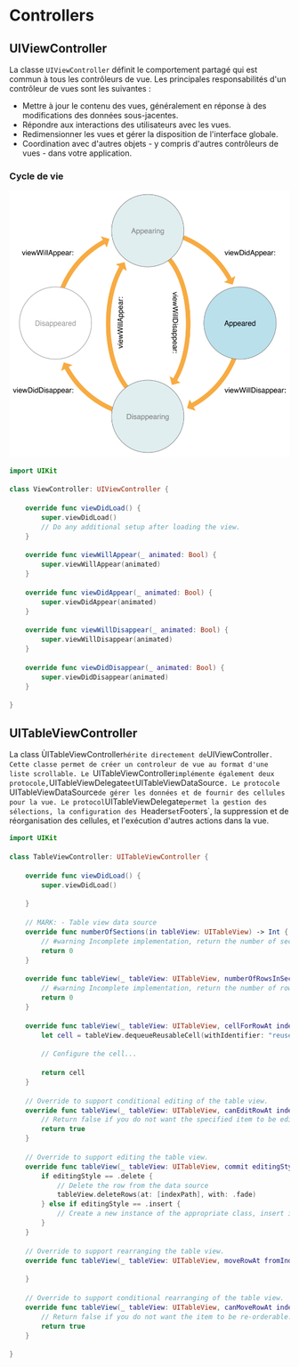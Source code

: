 # Controllers

## UIViewController

La classe `UIViewController` définit le comportement partagé qui est commun à tous les contrôleurs de vue.
Les principales responsabilités d'un contrôleur de vues sont les suivantes :
* Mettre à jour le contenu des vues, généralement en réponse à des modifications des données sous-jacentes.
* Répondre aux interactions des utilisateurs avec les vues.
* Redimensionner les vues et gérer la disposition de l'interface globale.
* Coordination avec d'autres objets - y compris d'autres contrôleurs de vues - dans votre application.

### Cycle de vie
![LifeCycle](Images/LifeCycle.png)
```swift
import UIKit

class ViewController: UIViewController {

    override func viewDidLoad() {
        super.viewDidLoad()
        // Do any additional setup after loading the view.
    }

    override func viewWillAppear(_ animated: Bool) {
        super.viewWillAppear(animated)
    }
    
    override func viewDidAppear(_ animated: Bool) {
        super.viewDidAppear(animated)
    }
    
    override func viewWillDisappear(_ animated: Bool) {
        super.viewWillDisappear(animated)
    }
    
    override func viewDidDisappear(_ animated: Bool) {
        super.viewDidDisappear(animated)
    }

}
```

## UITableViewController

La class ÙITableViewController` hérite directement de `UIViewController`. Cette classe permet de créer un controleur de vue au format d'une liste scrollable. Le `UITableViewController` implémente également deux protocole, `UITableViewDelegate` et `UITableViewDataSource`. Le protocole `UITableViewDataSource` de gérer les données et de fournir des cellules pour la vue. Le protocol `UITableViewDelegate`permet la gestion des sélections, la configuration des `Headers` et `Footers`, la suppression et de réorganisation des cellules, et l'exécution d'autres actions dans la vue.
```swift
import UIKit

class TableViewController: UITableViewController {

    override func viewDidLoad() {
        super.viewDidLoad()

    }

    // MARK: - Table view data source
    override func numberOfSections(in tableView: UITableView) -> Int {
        // #warning Incomplete implementation, return the number of sections
        return 0
    }

    override func tableView(_ tableView: UITableView, numberOfRowsInSection section: Int) -> Int {
        // #warning Incomplete implementation, return the number of rows
        return 0
    }

    override func tableView(_ tableView: UITableView, cellForRowAt indexPath: IndexPath) -> UITableViewCell {
        let cell = tableView.dequeueReusableCell(withIdentifier: "reuseIdentifier", for: indexPath)

        // Configure the cell...

        return cell
    }

    // Override to support conditional editing of the table view.
    override func tableView(_ tableView: UITableView, canEditRowAt indexPath: IndexPath) -> Bool {
        // Return false if you do not want the specified item to be editable.
        return true
    }

    // Override to support editing the table view.
    override func tableView(_ tableView: UITableView, commit editingStyle: UITableViewCell.EditingStyle, forRowAt indexPath: IndexPath) {
        if editingStyle == .delete {
            // Delete the row from the data source
            tableView.deleteRows(at: [indexPath], with: .fade)
        } else if editingStyle == .insert {
            // Create a new instance of the appropriate class, insert it into the array, and add a new row to the table view
        }    
    }

    // Override to support rearranging the table view.
    override func tableView(_ tableView: UITableView, moveRowAt fromIndexPath: IndexPath, to: IndexPath) {

    }

    // Override to support conditional rearranging of the table view.
    override func tableView(_ tableView: UITableView, canMoveRowAt indexPath: IndexPath) -> Bool {
        // Return false if you do not want the item to be re-orderable.
        return true
    }

}
```


